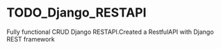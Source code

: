 # TODO_Django_RESTAPI

<p>Fully functional CRUD Django RESTAPI.Created a RestfulAPI with Django REST framework</p>
